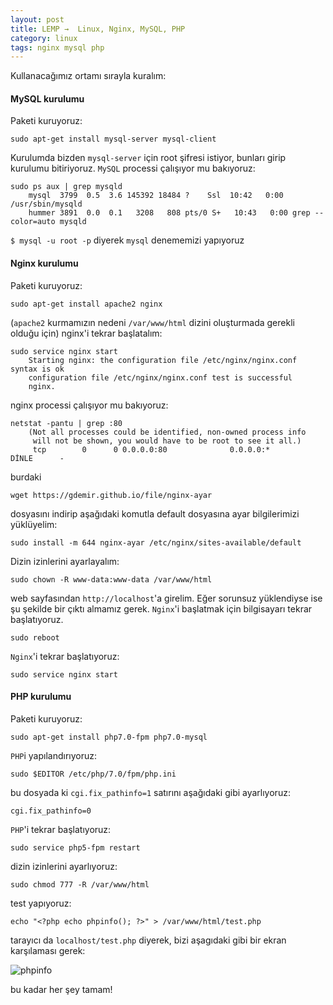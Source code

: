 ```yaml
---
layout: post
title: LEMP →  Linux, Nginx, MySQL, PHP
category: linux
tags: nginx mysql php
---
```


Kullanacağımız ortamı sırayla kuralım:

#### MySQL kurulumu

Paketi kuruyoruz:

	sudo apt-get install mysql-server mysql-client

Kurulumda bizden `mysql-server` için root şifresi istiyor, bunları girip kurulumu bitiriyoruz.
`MySQL` processi çalışıyor mu bakıyoruz:

	sudo ps aux | grep mysqld
		mysql  3799  0.5  3.6 145392 18484 ?    Ssl  10:42   0:00 /usr/sbin/mysqld
		hummer 3891  0.0  0.1   3208   808 pts/0 S+   10:43   0:00 grep --color=auto mysqld

`$ mysql -u root -p` diyerek `mysql` denememizi yapıyoruz

#### Nginx kurulumu

Paketi kuruyoruz:

	sudo apt-get install apache2 nginx

(`apache2` kurmamızın nedeni `/var/www/html` dizini oluşturmada gerekli olduğu için)
nginx'i tekrar başlatalım:

	sudo service nginx start
		Starting nginx: the configuration file /etc/nginx/nginx.conf syntax is ok
		configuration file /etc/nginx/nginx.conf test is successful
		nginx.

nginx processi çalışıyor mu bakıyoruz:

	netstat -pantu | grep :80
		(Not all processes could be identified, non-owned process info
		 will not be shown, you would have to be root to see it all.)
		 tcp        0      0 0.0.0.0:80              0.0.0.0:*               DİNLE      -

burdaki

	wget https://gdemir.github.io/file/nginx-ayar

dosyasını indirip aşağıdaki komutla default dosyasına ayar bilgilerimizi yüklüyelim:

	sudo install -m 644 nginx-ayar /etc/nginx/sites-available/default

Dizin izinlerini ayarlayalım:

	sudo chown -R www-data:www-data /var/www/html

web sayfasından `http://localhost`'a girelim. Eğer sorunsuz yüklendiyse ise şu şekilde bir çıktı almamız gerek. `Nginx`'i başlatmak için bilgisayarı tekrar başlatıyoruz.

	sudo reboot

`Nginx`'i tekrar başlatıyoruz:

	sudo service nginx start

#### PHP kurulumu

Paketi kuruyoruz:

	sudo apt-get install php7.0-fpm php7.0-mysql

`PHP`i yapılandırıyoruz:

	sudo $EDITOR /etc/php/7.0/fpm/php.ini

bu dosyada ki `cgi.fix_pathinfo=1` satırını aşağıdaki gibi ayarlıyoruz:

	cgi.fix_pathinfo=0

`PHP`'i tekrar başlatıyoruz:

	sudo service php5-fpm restart

dizin izinlerini ayarlıyoruz:

	sudo chmod 777 -R /var/www/html

test yapıyoruz:

	echo "<?php echo phpinfo(); ?>" > /var/www/html/test.php

tarayıcı da `localhost/test.php` diyerek, bizi aşagıdaki gibi bir ekran karşılaması gerek:

![phpinfo](/file/phpinfo.png)

bu kadar her şey tamam!
